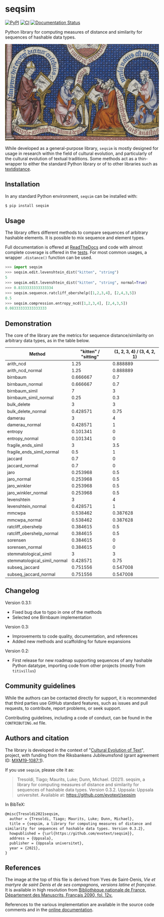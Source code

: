 # seqsim

[![PyPI](https://img.shields.io/pypi/v/seqsim.svg)](https://pypi.org/project/seqsim)
[![CI](https://github.com/evotext/seqsim/actions/workflows/main.yml/badge.svg)](https://github.com/evotext/seqsim/actions/workflows/main.yml)
[![Documentation Status](https://readthedocs.org/projects/seqsim/badge/?version=latest)](https://seqsim.readthedocs.io/en/latest/?badge=latest)

Python library for computing measures of distance and similarity for sequences of hashable data types.

![scriptorium](https://raw.githubusercontent.com/evotext/seqsim/main/docs/scriptorium_small.jpg)

While developed as a general-purpose library, `seqsim` is mostly designed for usage
in research within the field of cultural evolution, and particularly of the
cultural evolution of textual traditions. Some methods act as a thin-wrapper
to either the standard Python library or of to other libraries such as
[textdistance](https://github.com/life4/textdistance). 

## Installation

In any standard Python environment, `seqsim` can be installed with:

```bash
$ pip install seqsim
```

## Usage

The library offers different methods to compare sequences of arbitrary hashable elements.
It is possible to mix sequence and element types.

Full documentation is offered at [ReadTheDocs](https://seqsim.readthedocs.io/en/latest/?badge=latest) and
code with almost complete coverage is offered in the
[tests](https://github.com/evotext/seqsim/tree/main/tests). For most common usages,
a wrapper `.distance()` function can be used.

```python
>>> import seqsim
>>> seqsim.edit.levenshtein_dist("kitten", "string")
5
>>> seqsim.edit.levenshtein_dist("kitten", "string", normal=True)
>>> 0.8333333333333334
>>> seqsim.sequence.ratcliff_obershelp([1,2,3,4], [2,4,3,5])
0.5
>>> seqsim.compression.entropy_ncd([1,2,3,4], [2,4,3,5])
0.08333333333333333
```

## Demonstration

The core of the library are the metrics for sequence distance/similarity on
arbitrary data types, as in the table below.

| Method                       |   "kitten" / "sitting" |   (1, 2, 3, 4) / (3, 4, 2, 1) |
|------------------------------|------------------------|-------------------------------|
| arith_ncd                    |               1.25     |                      0.888889 |
| arith_ncd_normal             |               1.25     |                      0.888889 |
| birnbaum                     |               0.666667 |                      0.7      |
| birnbaum_normal              |               0.666667 |                      0.7      |
| birnbaum_simil               |               7        |                      3        |
| birnbaum_simil_normal        |               0.25     |                      0.3      |
| bulk_delete                  |               3        |                      3        |
| bulk_delete_normal           |               0.428571 |                      0.75     |
| damerau                      |               3        |                      4        |
| damerau_normal               |               0.428571 |                      1        |
| entropy                      |               0.101341 |                      0        |
| entropy_normal               |               0.101341 |                      0        |
| fragile_ends_simil           |               3        |                      3.5      |
| fragile_ends_simil_normal    |               0.5      |                      1        |
| jaccard                      |               0.7      |                      0        |
| jaccard_normal               |               0.7      |                      0        |
| jaro                         |               0.253968 |                      0.5      |
| jaro_normal                  |               0.253968 |                      0.5      |
| jaro_winkler                 |               0.253968 |                      0.5      |
| jaro_winkler_normal          |               0.253968 |                      0.5      |
| levenshtein                  |               3        |                      4        |
| levenshtein_normal           |               0.428571 |                      1        |
| mmcwpa                       |               0.538462 |                      0.387628 |
| mmcwpa_normal                |               0.538462 |                      0.387628 |
| ratcliff_obershelp           |               0.384615 |                      0.5      |
| ratcliff_obershelp_normal    |               0.384615 |                      0.5      |
| sorensen                     |               0.384615 |                      0        |
| sorensen_normal              |               0.384615 |                      0        |
| stemmatological_simil        |               3        |                      3        |
| stemmatological_simil_normal |               0.428571 |                      0.75     |
| subseq_jaccard               |               0.751556 |                      0.547008 |
| subseq_jaccard_normal        |               0.751556 |                      0.547008 |


## Changelog

Version 0.3.1:
  - Fixed bug due to typo in one of the methods
  - Selected one Birnbaum implementation

Version 0.3:

  - Improvements to code quality, documentation, and references
  - Added new methods and scaffolding for future expansions

Version 0.2:

  - First release for new roadmap supporting sequences of any hashable Python
    datatype, importing code from other projects (mostly from `titivillus`)
    
## Community guidelines

While the authors can be contacted directly for support, it is recommended that third 
parties use GitHub standard features, such as issues and pull requests, to contribute, 
report problems, or seek support.

Contributing guidelines, including a code of conduct, can be found in the
`CONTRIBUTING.md` file.

## Authors and citation

The library is developed in the context of "[Cultural Evolution of Text](https://www.evotext.se)",
project, with funding from the Riksbankens Jubileumsfond (grant agreement ID:
[MXM19-1087:1](https://www.rj.se/en/anslag/2019/cultural-evolution-of-texts/)).

If you use `seqsim`, please cite it as:

> Tresoldi, Tiago; Maurits, Luke; Dunn, Michael. (2021). seqsim, a library
> for computing measures of distance and similarity for sequences of hashable data
> types. Version 0.3.2. Uppsala: Uppsala universitet.
> Available at: https://github.com/evotext/seqsim

In BibTeX:

```
@misc{Tresoldi2021seqsim,
  author = {Tresoldi, Tiago; Maurits, Luke; Dunn, Michael},
  title = {seqsim, a library for computing measures of distance and similarity for sequences of hashable data types. Version 0.3.2},
  howpublished = {\url{https://github.com/evotext/seqsim}},
  address = {Uppsala},
  publisher = {Uppsala universitet},
  year = {2021},
}
```

## References

The image at the top of this file is derived from Yves de Saint-Denis, *Vie et martyre de saint
Denis et de ses compagnons, versions latine et française*. It is available in high
resolution from [Bibliothèque nationale de France, Département des Manuscrits, Français 2090,
fol. 12v.](http://gallica.bnf.fr/ark:/12148/btv1b8447296x/f30.item)

References to the various implementation are available in the source code comments and in
the [online documentation](https://seqsim.readthedocs.io/en/latest/?badge=latest).
